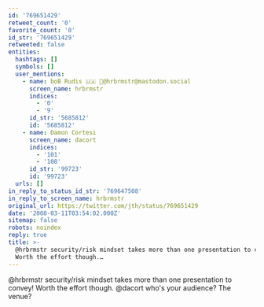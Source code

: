 ```yaml
---
id: '769651429'
retweet_count: '0'
favorite_count: '0'
id_str: '769651429'
retweeted: false
entities:
  hashtags: []
  symbols: []
  user_mentions:
    - name: boB Rudis 🇺🇦 🐘@hrbrmstr@mastodon.social
      screen_name: hrbrmstr
      indices:
        - '0'
        - '9'
      id_str: '5685812'
      id: '5685812'
    - name: Damon Cortesi
      screen_name: dacort
      indices:
        - '101'
        - '108'
      id_str: '99723'
      id: '99723'
  urls: []
in_reply_to_status_id_str: '769647508'
in_reply_to_screen_name: hrbrmstr
original_url: https://twitter.com/jth/status/769651429
date: '2008-03-11T03:54:02.000Z'
sitemap: false
robots: noindex
reply: true
title: >-
  @hrbrmstr security/risk mindset takes more than one presentation to convey!
  Worth the effort though.…
---
```


@hrbrmstr security/risk mindset takes more than one presentation to convey! Worth the effort though. @dacort who's your audience? The venue?